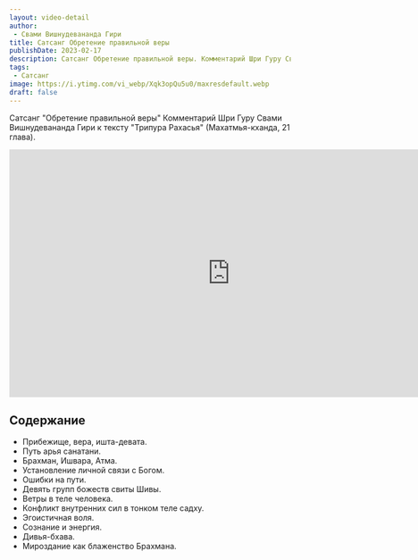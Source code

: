 ```yaml
---
layout: video-detail
author:
 - Свами Вишнудевананда Гири
title: Сатсанг Обретение правильной веры
publishDate: 2023-02-17
description: Сатсанг Обретение правильной веры. Комментарий Шри Гуру Свами Вишнудевананда Гири к тексту "Трипура Рахасья" (Махатмья-кханда, 21 глава).
tags: 
 - Сатсанг
image: https://i.ytimg.com/vi_webp/Xqk3opQu5u0/maxresdefault.webp
draft: false
---
```


 Сатсанг "Обретение правильной веры"
Комментарий Шри Гуру Свами Вишнудевананда Гири к тексту "Трипура Рахасья" (Махатмья-кханда, 21 глава).

<iframe width="790" height="444" src="https://www.youtube.com/embed/Xqk3opQu5u0" frameborder="0" allowfullscreen=""></iframe> 

## Содержание

- Прибежище, вера, ишта-девата.
- Путь арья санатани.
- Брахман, Ишвара, Атма.
- Установление личной связи с Богом.
- Ошибки на пути.
- Девять групп божеств свиты Шивы.
- Ветры в теле человека.
- Конфликт внутренних сил в тонком теле садху.
- Эгоистичная воля.
- Сознание и энергия. 
- Дивья-бхава.
- Мироздание как блаженство Брахмана.
